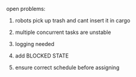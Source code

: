 open problems:

1) robots pick up trash and cant insert it in cargo
2) multiple concurrent tasks are unstable
3) logging needed

4) add BLOCKED STATE
5) ensure correct schedule before assigning